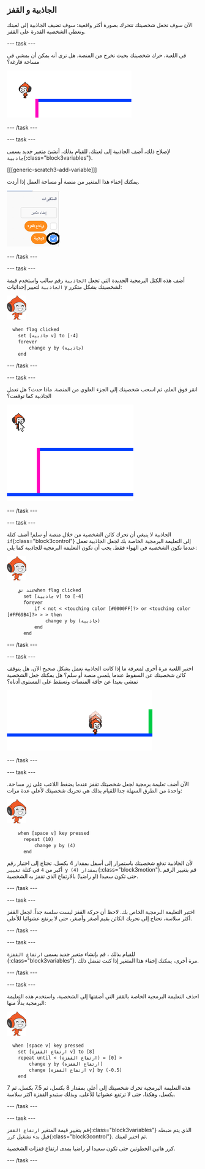 ## الجاذبية و القفز

الآن سوف تجعل شخصيتك تتحرك بصورة أكثر واقعية: سوف تضيف الجاذبية إلى لعبتك وتعطي الشخصية القدرة على القفز.

--- task ---

في اللعبة، حرك شخصيتك بحيث تخرج من المنصة. هل ترى أنه يمكن أن يمشي في مساحة فارغة؟

![لقطة الشاشة](images/dodge-no-gravity.png)

--- /task ---

--- task ---

لإصلاح ذلك، أضف الجاذبية إلى لعبتك. للقيام بذلك، أنشئ متغير جديد يسمى `جاذبية`{:class="block3variables"}.

[[[generic-scratch3-add-variable]]]

يمكنك إخفاء هذا المتغير من منصة أو مساحة العمل إذا أردت.

![لقطة الشاشة](images/dodge-gravity-annotated.png)

--- /task ---

--- task ---

أضف هذه الكتل البرمجية الجديدة التي تجعل `الجاذبية` رقم سالب واستخدم قيمة `الجاذبية` لتغيير إحداثيات y لشخصيتك بشكل متكرر:

![كائن المشي بيكو](images/pico_walking_sprite.png)

```blocks3
  when flag clicked
	set [جاذبية v] to [-4]
	forever
		change y by (جاذبية)
	end
```

--- /task ---

--- task ---

انقر فوق العلم، ثم اسحب شخصيتك إلى الجزء العلوي من المنصة. ماذا حدث؟ هل تعمل الجاذبية كما توقعت؟

![لقطة الشاشة](images/dodge-gravity-drag.png)

--- /task ---

--- task ---

الجاذبية لا ينبغي أن تحرك كائن الشخصية من خلال منصة أو سلم! أضف كتلة `if`{:class="block3control"} إلى التعليمة البرمجية الخاصة بك لجعل الجاذبية تعمل عندما تكون الشخصية في الهواء فقط. يجب أن تكون التعليمة البرمجية للجاذبية كما يلي:

![كائن المشي بيكو](images/pico_walking_sprite.png)

```blocks3
    عند نقwhen flag clicked
	  set [جاذبية v] to [-4]
	  forever
		  if < not < <touching color [#0000FF]?> or <touching color [#FF69B4]?> > > then
			  change y by (جاذبية)
		  end
	  end
```

--- /task ---

--- task ---

اختبر اللعبة مرة أخرى لمعرفة ما إذا كانت الجاذبية تعمل بشكل صحيح الآن. هل يتوقف كائن شخصيتك عن السقوط عندما يلمس منصة أو سلم؟ هل يمكنك جعل الشخصية تمشي بعيدا عن حافة المنصات وتسقط على المستوى أدناه؟

![لقطة الشاشة](images/dodge-gravity-test.png)

--- /task ---

--- task ---

الآن أضف تعليمة برمجية لجعل شخصيتك تقفز عندما يضغط اللاعب على زر <kbd>مساحة</kbd>. واحدة من الطرق السهلة جدا للقيام بذلك هي تحريك شخصيتك لأعلى عدة مرات:

![كائن المشي بيكو](images/pico_walking_sprite.png)

```blocks3
    when [space v] key pressed
	  repeat (10)
		  change y by (4)
	  end
```

لأن الجاذبية تدفع شخصيتك باستمرار إلى أسفل بمقدار 4 بكسل، تحتاج إلى اختيار رقم أكبر من `4` في كتلة `تغيير y بمقدار (4)`{:class="block3motion"}. قم بتغيير الرقم حتى تكون سعيدا (او راضيا) بالارتفاع الذي تقفز به الشخصية.

--- /task ---

--- task ---

اختبر التعليمة البرمجية الخاص بك. لاحظ أن حركة القفز ليست سلسة جداً. لجعل القفز أكثر سلاسة، تحتاج إلى تحريك الكائن بقيم أصغر وأصغر، حتى لا يرتفع عشوائيا للأعلى.

--- /task ---

--- task ---

للقيام بذلك ، قم بإنشاء متغير جديد يسمى `ارتفاع القفزة `{:class="block3variables"}. مرة أخرى، يمكنك إخفاء هذا المتغير إذا كنت تفضل ذلك.

--- /task ---

--- task ---

احذف التعليمة البرمجية الخاصة بالقفز التي أضفتها إلى الشخصية، واستخدم هذه التعليمة البرمجية بدلًا منها:

![كائن المشي بيكو](images/pico_walking_sprite.png)

```blocks3
  when [space v] key pressed
	set [ارتفاع القفزة v] to [8]
	repeat until < (ارتفاع القفزة) = [0] >
		change y by (ارتفاع القفزة)
		change [ارتفاع القفزة v] by (-0.5)
	end
```

هذه التعليمة البرمجية تحرك شخصيتك إلى أعلى بمقدار 8 بكسل، ثم 7.5 بكسل، ثم 7 بكسل، وهكذا، حتى لا ترتفع عشوائيا للأعلى. وبذلك ستبدو القفزة اكثر سلاسة.

--- /task ---

--- task ---

قم بتغيير قيمة المتغير `ارتفاع القفز`{:class="block3variables"} الذي يتم ضبطه قبل بدء تشغيل `كرر`{:class="block3control"}. ثم اختبر لعبتك.

كرر هاتين الخطوتين حتى تكون سعيدا او راضيا بمدى ارتفاع قفزات الشخصية.

--- /task ---